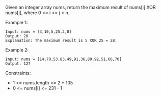 Given an integer array nums, return the maximum result of nums[i] XOR nums[j], where 0 <= i <= j < n.


Example 1:
```
Input: nums = [3,10,5,25,2,8]
Output: 28
Explanation: The maximum result is 5 XOR 25 = 28.
```

Example 2:
```
Input: nums = [14,70,53,83,49,91,36,80,92,51,66,70]
Output: 127
```

Constraints:

- 1 <= nums.length <= 2 * 105
- 0 <= nums[i] <= 231 - 1